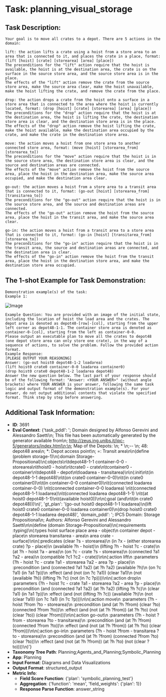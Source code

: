 # Task: planning_visual_storage

## Task Description:

```
Your goal is to move all crates to a depot. There are 5 actions in the domain:

lift: the action lifts a crate using a hoist from a store area to an area that is connected to it, and places the crate in a place, format: (lift [hoist] [crate] [storearea] [area] [place])
The preconditions for the "lift" action require that the hoist is available, the hoist is at the destination area, the crate is on the surface in the source store area, and the source store area is in the place.
The effects of the "lift" action remove the crate from the source store area, make the source area clear, make the hoist unavailable, make the hoist lifting the crate, and remove the crate from the place.

drop: the action drops a crate from the hoist onto a surface in a store area that is connected to the area where the hoist is currently located, format: (drop [hoist] [crate] [storearea] [area] [place])
The preconditions for the "drop" action require that the hoist is at the destination area, the hoist is lifting the crate, the destination store area is clear, and the destination store area is in the place.
The effects of the "drop" action remove the hoist lifting the crate, make the hoist available, make the destination area occupied by the crate, and make the crate in the destination store area.

move: the action moves a hoist from one store area to another connected store area, format: (move [hoist] [storearea_from] [storearea_to])
The preconditions for the "move" action require that the hoist is in the source store area, the destination store area is clear, and the source and destination areas are connected.
The effects of the "move" action remove the hoist from the source area, place the hoist in the destination area, make the source area occupied, and make the destination area clear.

go-out: the action moves a hoist from a store area to a transit area that is connected to it, format: (go-out [hoist] [storearea_from] [transitarea_to])
The preconditions for the "go-out" action require that the hoist is in the source store area, and the source and destination areas are connected.
The effects of the "go-out" action remove the hoist from the source area, place the hoist in the transit area, and make the source area clear.

go-in: the action moves a hoist from a transit area to a store area that is connected to it, format: (go-in [hoist] [transitarea_from] [storearea_to])
The preconditions for the "go-in" action require that the hoist is in the transit area, the source and destination areas are connected, and the destination area is clear.
The effects of the "go-in" action remove the hoist from the transit area, place the hoist in the destination store area, and make the destination store area occupied.
```

## The 1-shot Example for Task Demonstration:

```
Demonstration example(s) of the task:
Example 1:
```

![Image](init_state_3.png)

```
Example Question: You are provided with an image of the initial state, including the location of hoist the load area and the crates. The depot area is denoted as depot48-[row]-[col], starting from the upper left corner as depot48-1-1. The container store area is denoted as container-0-[col], starting from the left as container-0-0.
Please output an executable plan to move all the crates to depot48 (one depot store area can only store one crate), in the way of a sequence of actions, to solve the problem. Follow the provided action format.
Example Response:
[PLEASE OUTPUT YOUR REASONING]
Answer: (go-out hoist0 depot48-1-2 loadarea)
(lift hoist0 crate0 container-0-0 loadarea container0)
(drop hoist0 crate0 depot48-1-2 loadarea depot48)
Answer the new question below. The last part of your response should be of the following format: "Answer: <YOUR ANSWER>" (without angle brackets) where YOUR ANSWER is your answer, following the same task logic and output format of the demonstration example(s). For your answer, do not output additional contents that violate the specified format. Think step by step before answering.
```

## Additional Task Information:

- **ID**: 3691
- **Eval Context**: {'task_pddl': '; Domain designed by Alfonso Gerevini and Alessandro Saetti\n; This file has been automatically generated by the generator available from\n; http://zeus.ing.unibs.it/ipc-5/generators/index.html\n;\n; Map of the Depots:    \n; * \n;-- \n; 48: depot48 area\n; *: Depot access point\n; =: Transit area\n\n(define (problem storage-1)\n(:domain Storage-Propositional)\n(:objects\n\tdepot48-1-1 container-0-0 - storearea\n\thoist0 - hoist\n\tcrate0 - crate\n\tcontainer0 - container\n\tdepot48 - depot\n\tloadarea - transitarea)\n\n(:init\n\t(in depot48-1-1 depot48)\n\t(on crate0 container-0-0)\n\t(in crate0 container0)\n\t(in container-0-0 container0)\n\t(connected loadarea container-0-0) \n\t(connected container-0-0 loadarea)  \n\t(connected depot48-1-1 loadarea)\n\t(connected loadarea depot48-1-1)    \n\t(at hoist0 depot48-1-1)\n\t(available hoist0))\n\n(:goal (and\n\t(in crate0 depot48)))\n)', 'gt_plan': '(go-out hoist0 depot48-1-1 loadarea)\n(lift hoist0 crate0 container-0-0 loadarea container0)\n(drop hoist0 crate0 depot48-1-1 loadarea depot48)', 'domain_pddl': '; IPC5 Domain: Storage Propositional\n; Authors: Alfonso Gerevini and Alessandro Saetti\n\n(define (domain Storage-Propositional)\n(:requirements :typing)\n(:types hoist surface place area - object\n    container depot - place\n    storearea transitarea - area\n    area crate - surface)\n\n(:predicates (clear ?s - storearea)\n         (in ?x - (either storearea crate) ?p - place)\n         (available ?h - hoist)\n         (lifting ?h - hoist ?c - crate)\n         (at ?h - hoist ?a - area)\n         (on ?c - crate ?s - storearea)\n         (connected ?a1 ?a2 - area)\n             (compatible ?c1 ?c2 - crate))\n\n(:action lift\n :parameters (?h - hoist ?c - crate ?a1 - storearea ?a2 - area ?p - place)\n :precondition (and (connected ?a1 ?a2) (at ?h ?a2) (available ?h)\n            (on ?c ?a1) (in ?a1 ?p))\n :effect (and (not (on ?c ?a1)) (clear ?a1)\n          (not (available ?h)) (lifting ?h ?c) (not (in ?c ?p))))\n\n(:action drop\n :parameters (?h - hoist ?c - crate ?a1 - storearea ?a2 - area ?p - place)\n :precondition (and (connected ?a1 ?a2) (at ?h ?a2) (lifting ?h ?c)\n            (clear ?a1) (in ?a1 ?p))\n :effect (and (not (lifting ?h ?c)) (available ?h)\n          (not (clear ?a1)) (on ?c ?a1) (in ?c ?p)))\n\n(:action move\n :parameters (?h - hoist ?from ?to - storearea)\n :precondition (and (at ?h ?from) (clear ?to) (connected ?from ?to))\n :effect (and (not (at ?h ?from)) (at ?h ?to) (not (clear ?to)) (clear ?from)))\n\n(:action go-out\n :parameters (?h - hoist ?from - storearea ?to - transitarea)\n :precondition (and (at ?h ?from) (connected ?from ?to))\n :effect (and (not (at ?h ?from)) (at ?h ?to) (clear ?from)))\n\n(:action go-in\n :parameters (?h - hoist ?from - transitarea ?to - storearea)\n :precondition (and (at ?h ?from) (connected ?from ?to) (clear ?to))\n :effect (and (not (at ?h ?from)) (at ?h ?to) (not (clear ?to))))\n)'}
- **Taxonomy Tree Path**: Planning;Agents_and_Planning;Symbolic_Planning
- **App**: Planning
- **Input Format**: Diagrams and Data Visualizations
- **Output Format**: structured_output
- **Metric Info**:
  - **Field Score Function**: {'plan': 'symbolic_planning_test'}
  - **Aggregation**: {'function': 'mean', 'field_weights': {'plan': 1}}
  - **Response Parse Function**: answer_string
